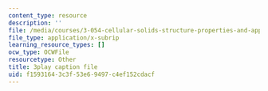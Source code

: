 ```yaml
---
content_type: resource
description: ''
file: /media/courses/3-054-cellular-solids-structure-properties-and-applications-spring-2015/f15931643c3f53e69497c4ef152cdacf_U2DvFy2qM74.vtt
file_type: application/x-subrip
learning_resource_types: []
ocw_type: OCWFile
resourcetype: Other
title: 3play caption file
uid: f1593164-3c3f-53e6-9497-c4ef152cdacf
---
```

